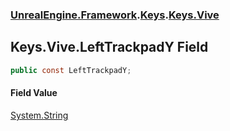 ### [UnrealEngine.Framework](./UnrealEngine-Framework.md 'UnrealEngine.Framework').[Keys](./UnrealEngine-Framework-Keys.md 'UnrealEngine.Framework.Keys').[Keys.Vive](./UnrealEngine-Framework-Keys-Vive.md 'UnrealEngine.Framework.Keys.Vive')
## Keys.Vive.LeftTrackpadY Field
  
```csharp
public const LeftTrackpadY;
```
#### Field Value
[System.String](https://docs.microsoft.com/en-us/dotnet/api/System.String 'System.String')  

